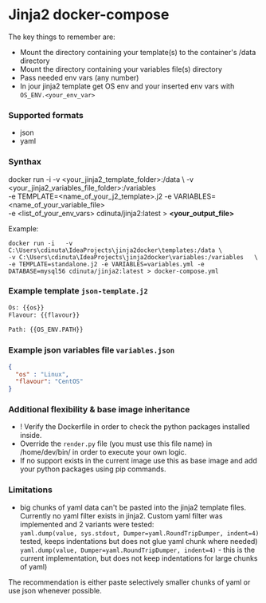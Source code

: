 # Jinja2 docker-compose 


The key things to remember are:   
* Mount the directory containing your template(s) to the container's /data directory
* Mount the directory containing your variables file(s) directory
* Pass needed env vars (any number)
* In jour jinja2 template get OS env and your inserted env vars with ```OS_ENV.<your_env_var>```

### Supported formats
- json
- yaml

### Synthax
docker run -i   -v <your_jinja2_template_folder>:/data \ 
-v <your_jinja2_variables_file_folder>:/variables  \
-e TEMPLATE=<name_of_your_j2_template>.j2 -e VARIABLES=<name_of_your_variable_file> \
-e <list_of_your_env_vars> cdinuta/jinja2:latest > **<your_output_file>**

Example: 
```
docker run -i   -v C:\Users\cdinuta\IdeaProjects\jinja2docker\templates:/data \
-v C:\Users\cdinuta\IdeaProjects\jinja2docker\variables:/variables   \
-e TEMPLATE=standalone.j2 -e VARIABLES=variables.yml -e DATABASE=mysql56 cdinuta/jinja2:latest > docker-compose.yml
```

### Example template ```json-template.j2```
``` txt
Os: {{os}}
Flavour: {{flavour}}
   
Path: {{OS_ENV.PATH}}
```

### Example json variables file ```variables.json```
```json
{
  "os" : "Linux",
  "flavour": "CentOS"
}
```

### Additional flexibility & base image inheritance
- ! Verify the Dockerfile in order to check the python packages installed inside.
- Override the ```render.py``` file (you must use this file name) in /home/dev/bin/ in order to execute your own logic.
- If no support exists in the current image use this as base image and add your python packages using pip commands.

### Limitations
- big chunks of yaml data can't be pasted into the jinja2 template files. Currently no yaml filter exists in jinja2.
 Custom yaml filter was implemented and 2 variants were tested:  
```yaml.dump(value, sys.stdout, Dumper=yaml.RoundTripDumper, indent=4)``` tested, keeps indentations but does not glue yaml chunk where needed)  
```yaml.dump(value, Dumper=yaml.RoundTripDumper, indent=4)``` - this is the current implementation, but does not keep indentations for large chunks of yaml)  

The recommendation is either paste selectively smaller chunks of yaml or use json whenever possible.